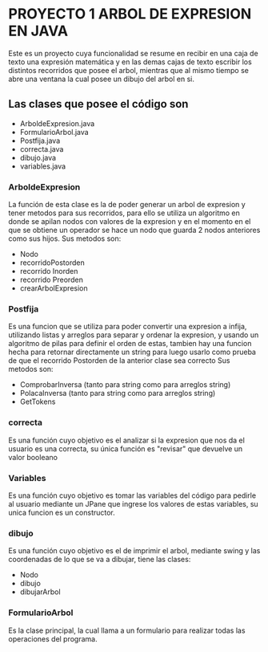 # PROYECTO 1 ARBOL DE EXPRESION EN JAVA
Este es un proyecto cuya funcionalidad se resume en recibir en una caja de texto una expresión matemática
y en las demas cajas de texto escribir los distintos recorridos que posee el arbol, mientras que al mismo
tiempo se abre una ventana la cual posee un dibujo del arbol en si.

## Las clases que posee el código son
- ArboldeExpresion.java
- FormularioArbol.java
- Postfija.java
- correcta.java
- dibujo.java
- variables.java

### ArboldeExpresion
La función de esta clase es la de poder generar un arbol de expresion y tener metodos para sus recorridos, para ello se utiliza un algoritmo en donde se apilan nodos con valores de la expresion
y en el momento en el que se obtiene un operador se hace un nodo que guarda 2 nodos anteriores como sus hijos.
Sus metodos son:
- Nodo
- recorridoPostorden
- recorrido Inorden
- recorrido Preorden
- crearArbolExpresion

### Postfija
Es una funcion que se utiliza para poder convertir una expresion a infija, utilizando listas y arreglos para separar y ordenar la expresion, y usando un algoritmo de pilas para 
definir el orden de estas, tambien hay una funcion hecha para retornar directamente un string para luego usarlo como prueba de que el recorrido Postorden de la anterior clase sea correcto
Sus metodos son:
- ComprobarInversa (tanto para string como para arreglos string)
- PolacaInversa (tanto para string como para arreglos string)
- GetTokens

### correcta
Es una función cuyo objetivo es el analizar si la expresion que nos da el usuario es una correcta, su única función es "revisar" que devuelve un valor booleano

### Variables
Es una función cuyo objetivo es tomar las variables del código para pedirle al usuario mediante un JPane que ingrese los valores de estas variables, su unica funcion es un constructor.

### dibujo
Es una función cuyo objetivo es el de imprimir el arbol, mediante swing y las coordenadas de lo que se va a dibujar, tiene las clases:
- Nodo
- dibujo
- dibujarArbol

### FormularioArbol
Es la clase principal, la cual llama a un formulario para realizar todas las operaciones del programa.
